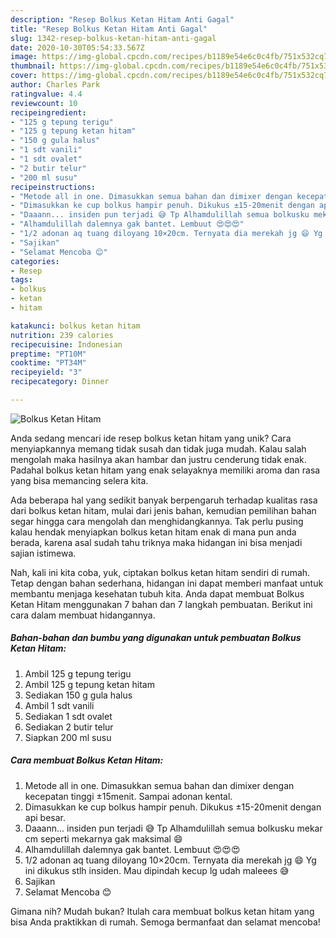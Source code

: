 ```yaml
---
description: "Resep Bolkus Ketan Hitam Anti Gagal"
title: "Resep Bolkus Ketan Hitam Anti Gagal"
slug: 1342-resep-bolkus-ketan-hitam-anti-gagal
date: 2020-10-30T05:54:33.567Z
image: https://img-global.cpcdn.com/recipes/b1189e54e6c0c4fb/751x532cq70/bolkus-ketan-hitam-foto-resep-utama.jpg
thumbnail: https://img-global.cpcdn.com/recipes/b1189e54e6c0c4fb/751x532cq70/bolkus-ketan-hitam-foto-resep-utama.jpg
cover: https://img-global.cpcdn.com/recipes/b1189e54e6c0c4fb/751x532cq70/bolkus-ketan-hitam-foto-resep-utama.jpg
author: Charles Park
ratingvalue: 4.4
reviewcount: 10
recipeingredient:
- "125 g tepung terigu"
- "125 g tepung ketan hitam"
- "150 g gula halus"
- "1 sdt vanili"
- "1 sdt ovalet"
- "2 butir telur"
- "200 ml susu"
recipeinstructions:
- "Metode all in one. Dimasukkan semua bahan dan dimixer dengan kecepatan tinggi ±15menit. Sampai adonan kental."
- "Dimasukkan ke cup bolkus hampir penuh. Dikukus ±15-20menit dengan api besar."
- "Daaann... insiden pun terjadi 😅 Tp Alhamdulillah semua bolkusku mekar cm seperti mekarnya gak maksimal 😄"
- "Alhamdulillah dalemnya gak bantet. Lembuut 😍😍😍"
- "1/2 adonan aq tuang diloyang 10×20cm. Ternyata dia merekah jg 😄 Yg ini dikukus stlh insiden. Mau dipindah kecup lg udah maleees 😅"
- "Sajikan"
- "Selamat Mencoba 😊"
categories:
- Resep
tags:
- bolkus
- ketan
- hitam

katakunci: bolkus ketan hitam 
nutrition: 239 calories
recipecuisine: Indonesian
preptime: "PT10M"
cooktime: "PT34M"
recipeyield: "3"
recipecategory: Dinner

---
```



![Bolkus Ketan Hitam](https://img-global.cpcdn.com/recipes/b1189e54e6c0c4fb/751x532cq70/bolkus-ketan-hitam-foto-resep-utama.jpg)

Anda sedang mencari ide resep bolkus ketan hitam yang unik? Cara menyiapkannya memang tidak susah dan tidak juga mudah. Kalau salah mengolah maka hasilnya akan hambar dan justru cenderung tidak enak. Padahal bolkus ketan hitam yang enak selayaknya memiliki aroma dan rasa yang bisa memancing selera kita.



Ada beberapa hal yang sedikit banyak berpengaruh terhadap kualitas rasa dari bolkus ketan hitam, mulai dari jenis bahan, kemudian pemilihan bahan segar hingga cara mengolah dan menghidangkannya. Tak perlu pusing kalau hendak menyiapkan bolkus ketan hitam enak di mana pun anda berada, karena asal sudah tahu triknya maka hidangan ini bisa menjadi sajian istimewa.


Nah, kali ini kita coba, yuk, ciptakan bolkus ketan hitam sendiri di rumah. Tetap dengan bahan sederhana, hidangan ini dapat memberi manfaat untuk membantu menjaga kesehatan tubuh kita. Anda dapat membuat Bolkus Ketan Hitam menggunakan 7 bahan dan 7 langkah pembuatan. Berikut ini cara dalam membuat hidangannya.

<!--inarticleads1-->

##### Bahan-bahan dan bumbu yang digunakan untuk pembuatan Bolkus Ketan Hitam:

1. Ambil 125 g tepung terigu
1. Ambil 125 g tepung ketan hitam
1. Sediakan 150 g gula halus
1. Ambil 1 sdt vanili
1. Sediakan 1 sdt ovalet
1. Sediakan 2 butir telur
1. Siapkan 200 ml susu




<!--inarticleads2-->

##### Cara membuat Bolkus Ketan Hitam:

1. Metode all in one. Dimasukkan semua bahan dan dimixer dengan kecepatan tinggi ±15menit. Sampai adonan kental.
1. Dimasukkan ke cup bolkus hampir penuh. Dikukus ±15-20menit dengan api besar.
1. Daaann... insiden pun terjadi 😅 Tp Alhamdulillah semua bolkusku mekar cm seperti mekarnya gak maksimal 😄
1. Alhamdulillah dalemnya gak bantet. Lembuut 😍😍😍
1. 1/2 adonan aq tuang diloyang 10×20cm. Ternyata dia merekah jg 😄 Yg ini dikukus stlh insiden. Mau dipindah kecup lg udah maleees 😅
1. Sajikan
1. Selamat Mencoba 😊




Gimana nih? Mudah bukan? Itulah cara membuat bolkus ketan hitam yang bisa Anda praktikkan di rumah. Semoga bermanfaat dan selamat mencoba!
